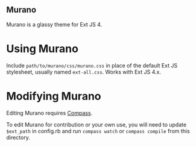 Murano
------

Murano is a glassy theme for Ext JS 4.

Using Murano
============

Include ```path/to/murano/css/murano.css``` in place of the default Ext JS stylesheet, usually named ```ext-all.css```. Works with Ext JS 4.x.

Modifying Murano
================

Editing Murano requires [Compass][].

To edit Murano for contribution or your own use, you will need to update ```$ext_path``` in config.rb and run ```compass watch``` or ```compass compile``` from this directory.

[Compass]:http://compass-style.org/